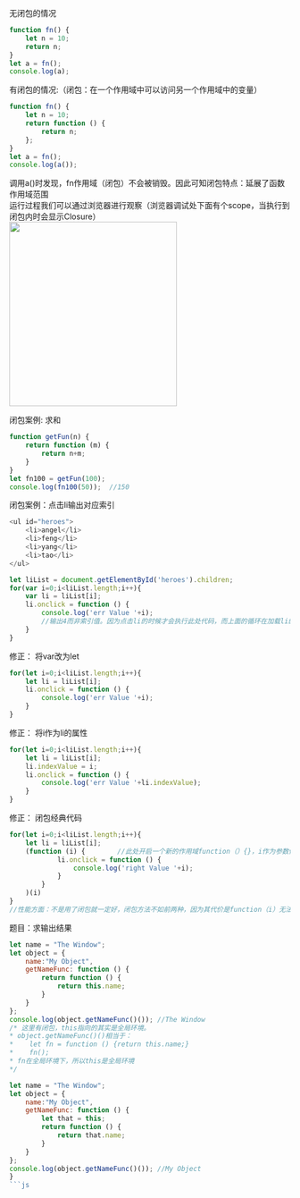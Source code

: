 无闭包的情况
```js
function fn() {
    let n = 10;
    return n;
}
let a = fn();
console.log(a);
```

有闭包的情况:（闭包：在一个作用域中可以访问另一个作用域中的变量）
```js
function fn() {
    let n = 10;
    return function () {
        return n;
    };
}
let a = fn();
console.log(a());
```
调用a()时发现，fn作用域（闭包）不会被销毁。因此可知闭包特点：延展了函数作用域范围    
运行过程我们可以通过浏览器进行观察（浏览器调试处下面有个scope，当执行到闭包内时会显示Closure）   
<img src="https://img-blog.csdnimg.cn/20190627154625633.png?x-oss-process=image/watermark,type_ZmFuZ3poZW5naGVpdGk,shadow_10,text_aHR0cHM6Ly9ibG9nLmNzZG4ubmV0L3dlaXhpbl80MzMyMjIwOA==,size_16,color_FFFFFF,t_70" width="300" height="330">
       
闭包案例: 求和
```js
function getFun(n) {
    return function (m) {
        return n+m;
    }
}
let fn100 = getFun(100);
console.log(fn100(50));  //150
```


闭包案例：点击li输出对应索引
```js
<ul id="heroes">
    <li>angel</li>
    <li>feng</li>
    <li>yang</li>
    <li>tao</li>
</ul>

let liList = document.getElementById('heroes').children;
for(var i=0;i<liList.length;i++){
    var li = liList[i];
    li.onclick = function () {
        console.log('err Value '+i);   
        //输出4而非索引值。因为点击li的时候才会执行此处代码，而上面的循环在加载li的时候早就执行完了。所以执行此处代码的时候i已经是4了
    }
}
```
修正： 将var改为let
```js
for(let i=0;i<liList.length;i++){
    let li = liList[i];
    li.onclick = function () {
        console.log('err Value '+i);
    }
}
```
修正： 将i作为li的属性
```js
for(let i=0;i<liList.length;i++){
    let li = liList[i];
    li.indexValue = i;
    li.onclick = function () {
        console.log('err Value '+li.indexValue);
    }
}
```
修正： 闭包经典代码
```js
for(let i=0;i<liList.length;i++){
    let li = liList[i];
    (function (i) {        //此处开启一个新的作用域function（）{}，i作为参数传进去，这个function是一个自执行函数
            li.onclick = function () {
                console.log('right Value '+i);
            }
        }
    )(i)
}
//性能方面：不是用了闭包就一定好，闭包方法不如前两种，因为其代价是function（i）无法及时回收,性能降低
```

题目：求输出结果
```js
let name = "The Window";
let object = {
    name:"My Object",
    getNameFunc: function () {
        return function () {
            return this.name;
        }
    }
};
console.log(object.getNameFunc()()); //The Window
/* 这里有闭包，this指向的其实是全局环境。
* object.getNameFunc()()相当于：
*    let fn = function () {return this.name;}
*    fn();
* fn在全局环境下，所以this是全局环境
*/

let name = "The Window";
let object = {
    name:"My Object",
    getNameFunc: function () {
        let that = this;
        return function () {
            return that.name;
        }
    }
};
console.log(object.getNameFunc()()); //My Object
}
```js
